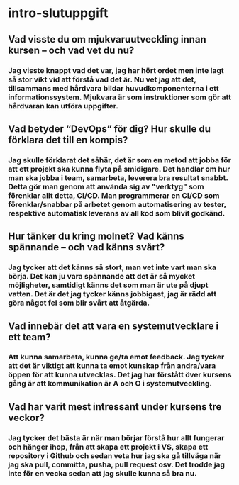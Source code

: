 # intro-slutuppgift
## Vad visste du om mjukvaruutveckling innan kursen – och vad vet du nu?
### Jag visste knappt vad det var, jag har hört ordet men inte lagt så stor vikt vid att förstå vad det är. Nu vet jag att det, tillsammans med hårdvara bildar huvudkomponenterna i ett informationssystem. Mjukvara är som instruktioner som gör att hårdvaran kan utföra uppgifter.

## Vad betyder “DevOps” för dig? Hur skulle du förklara det till en kompis?
### Jag skulle förklarat det såhär, det är som en metod att jobba för att ett projekt ska kunna flyta på smidigare. Det handlar om hur man ska jobba i team, samarbeta, leverera bra resultat snabbt. Detta gör man genom att använda sig av "verktyg" som förenklar allt detta, CI/CD. Man programmerar en CI/CD som förenklar/snabbar på arbetet genom automatisering av tester, respektive automatisk leverans av all kod som blivit godkänd.

##  Hur tänker du kring molnet? Vad känns spännande – och vad känns svårt?
### Jag tycker att det känns så stort, man vet inte vart man ska börja. Det kan ju vara spännande att det är så mycket möjligheter, samtidigt känns det som man är ute på djupt vatten. Det är det jag tycker känns jobbigast, jag är rädd att göra något fel som blir svårt att åtgärda.

## Vad innebär det att vara en systemutvecklare i ett team?
### Att kunna samarbeta, kunna ge/ta emot feedback. Jag tycker att det är viktigt att kunna ta emot kunskap från andra/vara öppen för att kunna utvecklas. Det jag har förstått över kursens gång är att kommunikation är A och O i systemutveckling.

## Vad har varit mest intressant under kursens tre veckor?
### Jag tycker det bästa är när man börjar förstå hur allt fungerar och hänger ihop, från att skapa ett projekt i VS, skapa ett repository i Github och sedan veta hur jag ska gå tillväga när jag ska pull, committa, pusha, pull request osv. Det trodde jag inte för en vecka sedan att jag skulle kunna så bra nu. 
